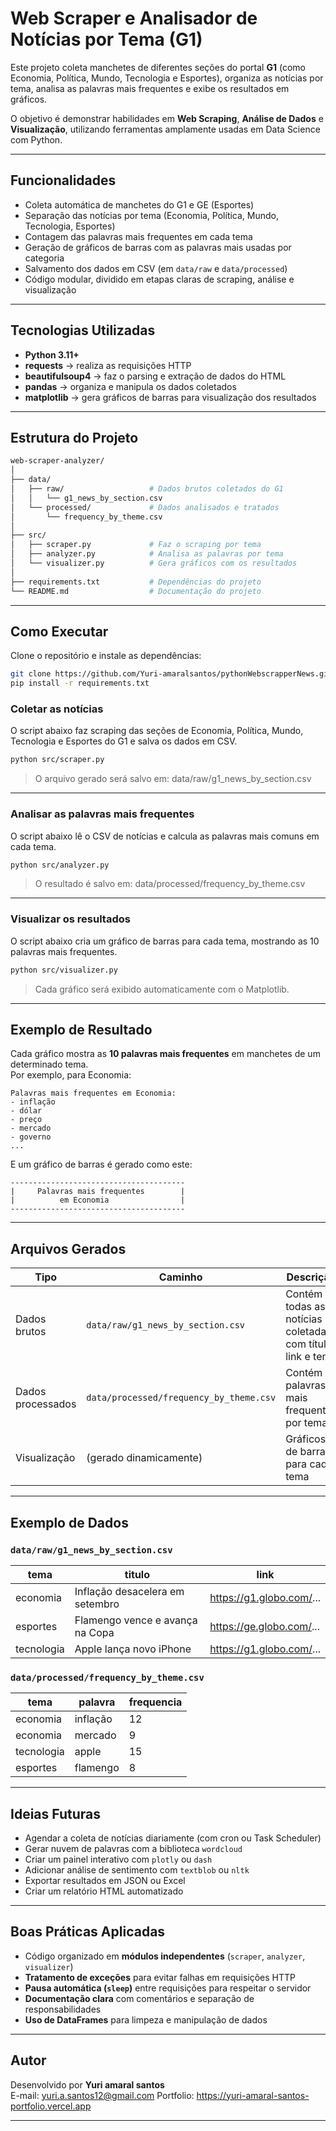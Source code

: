 # Web Scraper e Analisador de Notícias por Tema (G1)

Este projeto coleta manchetes de diferentes seções do portal **G1** (como Economia, Política, Mundo, Tecnologia e Esportes), organiza as notícias por tema, analisa as palavras mais frequentes e exibe os resultados em gráficos.

O objetivo é demonstrar habilidades em **Web Scraping**, **Análise de Dados** e **Visualização**, utilizando ferramentas amplamente usadas em Data Science com Python.

---

## Funcionalidades

- Coleta automática de manchetes do G1 e GE (Esportes)
- Separação das notícias por tema (Economia, Política, Mundo, Tecnologia, Esportes)
- Contagem das palavras mais frequentes em cada tema
- Geração de gráficos de barras com as palavras mais usadas por categoria
- Salvamento dos dados em CSV (em `data/raw` e `data/processed`)
- Código modular, dividido em etapas claras de scraping, análise e visualização

---

## Tecnologias Utilizadas

- **Python 3.11+**
- **requests** → realiza as requisições HTTP
- **beautifulsoup4** → faz o parsing e extração de dados do HTML
- **pandas** → organiza e manipula os dados coletados
- **matplotlib** → gera gráficos de barras para visualização dos resultados

---

## Estrutura do Projeto

```bash
web-scraper-analyzer/
│
├── data/
│   ├── raw/                   # Dados brutos coletados do G1
│   │   └── g1_news_by_section.csv
│   └── processed/             # Dados analisados e tratados
│       └── frequency_by_theme.csv
│
├── src/
│   ├── scraper.py             # Faz o scraping por tema
│   ├── analyzer.py            # Analisa as palavras por tema
│   └── visualizer.py          # Gera gráficos com os resultados
│
├── requirements.txt           # Dependências do projeto
└── README.md                  # Documentação do projeto
```

---

## Como Executar

Clone o repositório e instale as dependências:

```bash
git clone https://github.com/Yuri-amaralsantos/pythonWebscrapperNews.git
pip install -r requirements.txt
```

### Coletar as notícias

O script abaixo faz scraping das seções de Economia, Política, Mundo, Tecnologia e Esportes do G1 e salva os dados em CSV.

```bash
python src/scraper.py
```

> O arquivo gerado será salvo em: data/raw/g1_news_by_section.csv

---

### Analisar as palavras mais frequentes

O script abaixo lê o CSV de notícias e calcula as palavras mais comuns em cada tema.

```bash
python src/analyzer.py
```

> O resultado é salvo em: data/processed/frequency_by_theme.csv

---

### Visualizar os resultados

O script abaixo cria um gráfico de barras para cada tema, mostrando as 10 palavras mais frequentes.

```bash
python src/visualizer.py
```

> Cada gráfico será exibido automaticamente com o Matplotlib.

---

## Exemplo de Resultado

Cada gráfico mostra as **10 palavras mais frequentes** em manchetes de um determinado tema.  
Por exemplo, para Economia:

```
Palavras mais frequentes em Economia:
- inflação
- dólar
- preço
- mercado
- governo
...
```

E um gráfico de barras é gerado como este:

```
---------------------------------------
|     Palavras mais frequentes        |
|          em Economia                |
---------------------------------------
```

---

## Arquivos Gerados

| Tipo              | Caminho                                 | Descrição                                                  |
| ----------------- | --------------------------------------- | ---------------------------------------------------------- |
| Dados brutos      | `data/raw/g1_news_by_section.csv`       | Contém todas as notícias coletadas com título, link e tema |
| Dados processados | `data/processed/frequency_by_theme.csv` | Contém as palavras mais frequentes por tema                |
| Visualização      | (gerado dinamicamente)                  | Gráficos de barras para cada tema                          |

---

## Exemplo de Dados

### `data/raw/g1_news_by_section.csv`

| tema       | titulo                          | link                     |
| ---------- | ------------------------------- | ------------------------ |
| economia   | Inflação desacelera em setembro | https://g1.globo.com/... |
| esportes   | Flamengo vence e avança na Copa | https://ge.globo.com/... |
| tecnologia | Apple lança novo iPhone         | https://g1.globo.com/... |

### `data/processed/frequency_by_theme.csv`

| tema       | palavra  | frequencia |
| ---------- | -------- | ---------- |
| economia   | inflação | 12         |
| economia   | mercado  | 9          |
| tecnologia | apple    | 15         |
| esportes   | flamengo | 8          |

---

## Ideias Futuras

- Agendar a coleta de notícias diariamente (com cron ou Task Scheduler)
- Gerar nuvem de palavras com a biblioteca `wordcloud`
- Criar um painel interativo com `plotly` ou `dash`
- Adicionar análise de sentimento com `textblob` ou `nltk`
- Exportar resultados em JSON ou Excel
- Criar um relatório HTML automatizado

---

## Boas Práticas Aplicadas

- Código organizado em **módulos independentes** (`scraper`, `analyzer`, `visualizer`)
- **Tratamento de exceções** para evitar falhas em requisições HTTP
- **Pausa automática (`sleep`)** entre requisições para respeitar o servidor
- **Documentação clara** com comentários e separação de responsabilidades
- **Uso de DataFrames** para limpeza e manipulação de dados

---

## Autor

Desenvolvido por **Yuri amaral santos**  
E-mail: yuri.a.santos12@gmail.com
Portfolio: https://yuri-amaral-santos-portfolio.vercel.app

---
